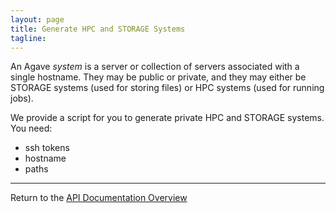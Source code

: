 ```yaml
---
layout: page
title: Generate HPC and STORAGE Systems
tagline:
---
```


An Agave *system* is a server or collection of servers associated with a single
hostname. They may be public or private, and they may either be STORAGE systems
(used for storing files) or HPC systems (used for running jobs).

We provide a script for you to generate private HPC and STORAGE systems. You need:

* ssh tokens
* hostname
* paths


---
Return to the [API Documentation Overview](../index.md)

